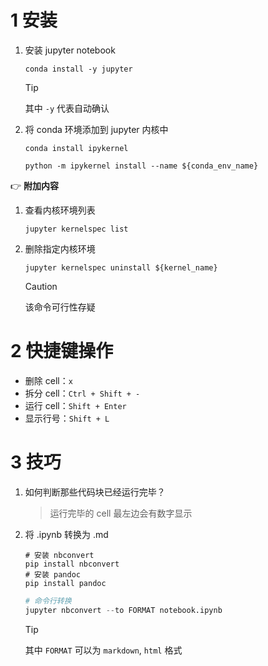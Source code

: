 # 1 安装

1. 安装 jupyter notebook

   ```shell
   conda install -y jupyter
   ```

   > [!tip]
   >
   > 其中 `-y` 代表自动确认

2. 将 conda 环境添加到 jupyter 内核中

   ```shell
   conda install ipykernel 
    
   python -m ipykernel install --name ${conda_env_name}
   ```
   



:point_right: **附加内容**​

1. 查看内核环境列表

   ```shell
   jupyter kernelspec list
   ```

2. 删除指定内核环境

   ```shell
   jupyter kernelspec uninstall ${kernel_name}
   ```

   > [!caution]
   >
   > 该命令可行性存疑

   

# 2 快捷键操作

- 删除 cell：`x`
- 拆分 cell：`Ctrl + Shift + -`
- 运行 cell：`Shift + Enter`
- 显示行号：`Shift + L`



# 3 技巧

1. 如何判断那些代码块已经运行完毕？

   > 运行完毕的 cell 最左边会有数字显示

2. 将 .ipynb 转换为 .md

   ```shell
   # 安装 nbconvert
   pip install nbconvert
   # 安装 pandoc
   pip install pandoc
   ```

   ```python
   # 命令行转换
   jupyter nbconvert --to FORMAT notebook.ipynb
   ```

   > [!tip]
   >
   > 其中 `FORMAT` 可以为 `markdown`, `html` 格式


